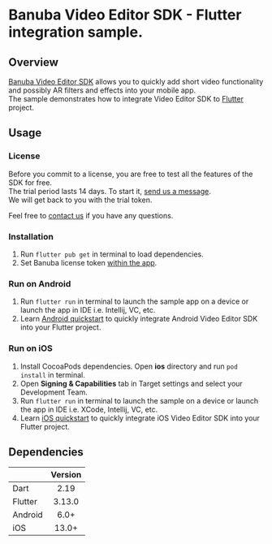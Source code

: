 # Banuba Video Editor SDK - Flutter integration sample.

## Overview
[Banuba Video Editor SDK](https://www.banuba.com/video-editor-sdk) allows you to quickly add short video functionality and possibly AR filters and effects into your mobile app.  
The sample demonstrates how to integrate Video Editor SDK to [Flutter](https://flutter.dev/) project.

## Usage
### License
Before you commit to a license, you are free to test all the features of the SDK for free.  
The trial period lasts 14 days. To start it, [send us a message](https://www.banuba.com/video-editor-sdk#form).  
We will get back to you with the trial token.

Feel free to [contact us](https://www.banuba.com/faq/kb-tickets/new) if you have any questions.

### Installation
1. Run ```flutter pub get``` in terminal to load dependencies.
2. Set Banuba license token [within the app](lib/main.dart#L43).

### Run on Android
1. Run ```flutter run``` in terminal to launch the sample app on a device or launch the app in IDE i.e. Intellij, VC, etc.
2. Learn [Android quickstart](mddocs/android_integration.md) to quickly integrate Android Video Editor SDK into your Flutter project.

### Run on iOS
1. Install CocoaPods dependencies. Open **ios** directory and run ```pod install``` in terminal.
2. Open **Signing & Capabilities** tab in Target settings and select your Development Team.
3. Run ```flutter run``` in terminal to launch the sample on a device or launch the app in IDE i.e. XCode, Intellij, VC, etc.
4. Learn [iOS quickstart](mddocs/ios_integration.md) to quickly integrate iOS Video Editor SDK into your Flutter project.

## Dependencies
|       | Version | 
| --------- |:-------:| 
| Dart      |  2.19   | 
| Flutter   | 3.13.0  |
| Android      |  6.0+   |
| iOS          |  13.0+  |